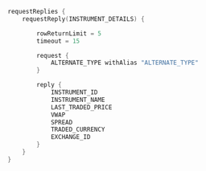 <!--In the example below, we have modified the example above to include two restrictions:
- The maximum number of rows to be returned is 5.
- The process will time out if no response is received for 15 seconds. -->

```kotlin
requestReplies {
    requestReply(INSTRUMENT_DETAILS) {

        rowReturnLimit = 5
        timeout = 15

        request {
            ALTERNATE_TYPE withAlias "ALTERNATE_TYPE"
        }

        reply {
            INSTRUMENT_ID
            INSTRUMENT_NAME
            LAST_TRADED_PRICE
            VWAP
            SPREAD
            TRADED_CURRENCY
            EXCHANGE_ID
        }
    }
}
```